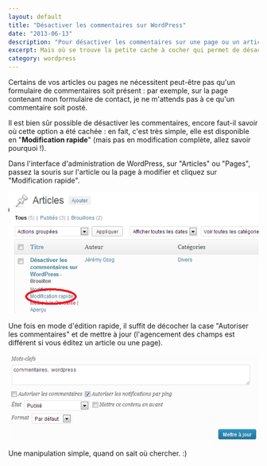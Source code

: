 ```yaml
---
layout: default
title: "Désactiver les commentaires sur WordPress"
date: "2013-06-13"
description: "Pour désactiver les commentaires sur une page ou un article Wordpress, il suffit de décocher la bonne case au bon endroit."
excerpt: Mais où se trouve la petite cache à cocher qui permet de désactiver les commentaires sur Wordpress ?
category: wordpress
---
```


Certains de vos articles ou pages ne nécessitent peut-être pas qu'un formulaire de commentaires soit présent : par exemple, sur la page contenant mon formulaire de contact, je ne m'attends pas à ce qu'un commentaire soit posté.

Il est bien sûr possible de désactiver les commentaires, encore faut-il savoir où cette option a été cachée : en fait, c'est très simple, elle est disponible en "**Modification rapide**" (mais pas en modification complète, allez savoir pourquoi !).

Dans l'interface d'administration de WordPress, sur "Articles" ou "Pages", passez la souris sur l'article ou la page à modifier et cliquez sur "Modification rapide".

![Cliquez sur Modification rapide](/img/uploads/clic_modification_rapide.png)

Une fois en mode d'édition rapide, il suffit de décocher la case "Autoriser les commentaires" et de mettre à jour (l'agencement des champs est différent si vous éditez un article ou une page).

![Décochez la case Autoriser les commentaires](/img/uploads/decocher_autoriser_commentaires.png)

Une manipulation simple, quand on sait où chercher. :)
